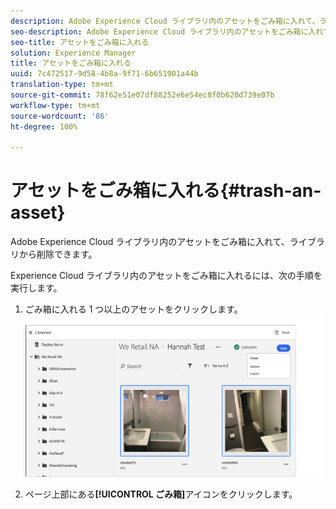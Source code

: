 ```yaml
---
description: Adobe Experience Cloud ライブラリ内のアセットをごみ箱に入れて、ライブラリから削除できます。
seo-description: Adobe Experience Cloud ライブラリ内のアセットをごみ箱に入れて、ライブラリから削除できます。
seo-title: アセットをごみ箱に入れる
solution: Experience Manager
title: アセットをごみ箱に入れる
uuid: 7c472517-9d58-4b8a-9f71-6b651901a44b
translation-type: tm+mt
source-git-commit: 78f62e51e07df88252e6e54ec8f0b620d739e07b
workflow-type: tm+mt
source-wordcount: '86'
ht-degree: 100%

---
```



# アセットをごみ箱に入れる{#trash-an-asset}

Adobe Experience Cloud ライブラリ内のアセットをごみ箱に入れて、ライブラリから削除できます。

Experience Cloud ライブラリ内のアセットをごみ箱に入れるには、次の手順を実行します。

1. ごみ箱に入れる 1 つ以上のアセットをクリックします。 ![](assets/import_options_mulit_select_trash.png)

1. ページ上部にある&#x200B;**[!UICONTROL ごみ箱]**&#x200B;アイコンをクリックします。

